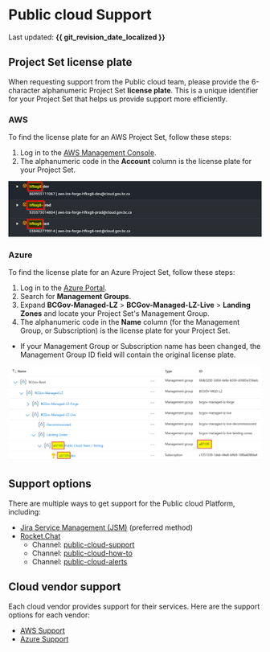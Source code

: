 # Public cloud Support

Last updated: **{{ git_revision_date_localized }}**

## Project Set license plate

When requesting support from the Public cloud team, please provide the 6-character alphanumeric Project Set **license plate**. This is a unique identifier for your Project Set that helps us provide support more efficiently.

### AWS

To find the license plate for an AWS Project Set, follow these steps:

1. Log in to the [AWS Management Console](https://aws.amazon.com/console/).
2. The alphanumeric code in the **Account** column is the license plate for your Project Set.

![AWS Project Set License Plate](../images/support/project-set-license-plate-example-aws.png "AWS Project Set License Plate")

### Azure

To find the license plate for an Azure Project Set, follow these steps:

1. Log in to the [Azure Portal](https://portal.azure.com/).
2. Search for **Management Groups**.
3. Expand **BCGov-Managed-LZ** > **BCGov-Managed-LZ-Live** > **Landing Zones** and locate your Project Set's Management Group.
4. The alphanumeric code in the **Name** column (for the Management Group, or Subscription) is the license plate for your Project Set.

  - If your Management Group or Subscription name has been changed, the Management Group ID field will contain the original license plate.

![Azure Project Set License Plate](../images/support/project-set-license-plate-example-azure.png "Azure Project Set License Plate")

## Support options

There are multiple ways to get support for the Public cloud Platform, including:

- [Jira Service Management (JSM)](https://citz-do.atlassian.net/servicedesk/customer/portal/3) (preferred method)
- [Rocket.Chat](https://chat.developer.gov.bc.ca/)
  - Channel: [public-cloud-support](https://chat.developer.gov.bc.ca/channel/public-cloud-general)
  - Channel: [public-cloud-how-to](https://chat.developer.gov.bc.ca/channel/public-cloud-how-to)
  - Channel: [public-cloud-alerts](https://chat.developer.gov.bc.ca/channel/public-cloud-alerts)

## Cloud vendor support

Each cloud vendor provides support for their services. Here are the support options for each vendor:

- [AWS Support](../aws/support/enterprise-support.md)
- [Azure Support](../azure/support/enterprise-support.md)
